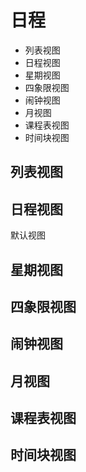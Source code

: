 # 日程



* 列表视图
* 日程视图
* 星期视图
* 四象限视图
* 闹钟视图
* 月视图
* 课程表视图
* 时间块视图



## **列表视图**

## 日程视图

默认视图

## 星期视图

## 四象限视图

## 闹钟视图

## 月视图

## 课程表视图

## 时间块视图

